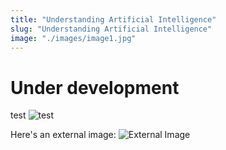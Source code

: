 ```yaml
---
title: "Understanding Artificial Intelligence"
slug: "Understanding Artificial Intelligence"
image: "./images/image1.jpg"
---
```


# Under development
test
![test](/MSc_AI_eportfolio/images/image1.jpg)

Here's an external image:
![External Image](https://via.placeholder.com/150)
